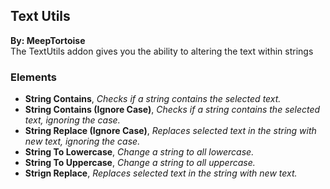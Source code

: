 ## Text Utils
**By: MeepTortoise**<br>
The TextUtils addon gives you the ability to altering the text within strings
<br>

### Elements
* **String Contains**, *Checks if a string contains the selected text.*
* **String Contains (Ignore Case)**, *Checks if a string contains the selected text, ignoring the case.*
* **String Replace (Ignore Case)**, *Replaces selected text in the string with new text, ignoring the case.*
* **String To Lowercase**, *Change a string to all lowercase.*
* **String To Uppercase**, *Change a string to all uppercase.*
* **Strign Replace**, *Replaces selected text in the string with new text.*
